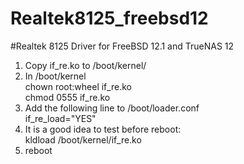 # Realtek8125_freebsd12
#Realtek 8125 Driver for FreeBSD 12.1 and TrueNAS 12
1. Copy if_re.ko to /boot/kernel/ 
2. In /boot/kernel  
chown root:wheel if_re.ko  
chmod 0555 if_re.ko
3. Add the following line to /boot/loader.conf  
if_re_load="YES"
4. It is a good idea to test before reboot:  
kldload /boot/kernel/if_re.ko
5. reboot

